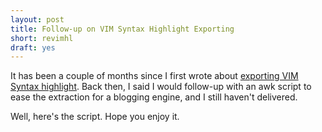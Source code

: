 ```yaml
---
layout: post
title: Follow-up on VIM Syntax Highlight Exporting
short: revimhl
draft: yes
---
```


It has been a couple of months since I first wrote about [exporting VIM Syntax highlight][vim]. Back then, I said I would follow-up with an awk script to ease the extraction for a blogging engine, and I still haven't delivered.

Well, here's the script. Hope you enjoy it.

[vim]: /archives/export-vim-highlight.html

